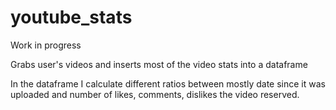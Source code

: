 # youtube_stats

Work in progress

Grabs user's videos and inserts most of the video stats into a dataframe

In the dataframe I calculate different  ratios between mostly date since
it was uploaded and number of likes, comments, dislikes the video reserved.